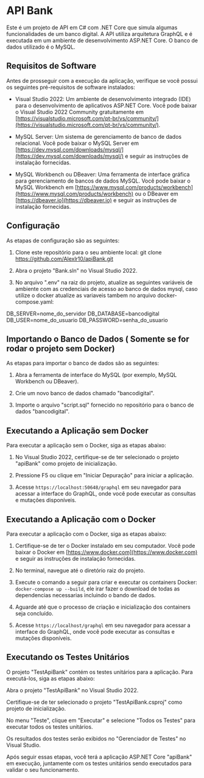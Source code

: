 # API Bank
Este é um projeto de API em C# com .NET Core que simula algumas funcionalidades de um banco digital. A API utiliza arquitetura GraphQL e é executada em um ambiente de desenvolvimento ASP.NET Core. O banco de dados utilizado é o MySQL.

## Requisitos de Software
Antes de prosseguir com a execução da aplicação, verifique se você possui os seguintes pré-requisitos de software instalados:

- Visual Studio 2022: Um ambiente de desenvolvimento integrado (IDE) para o desenvolvimento de aplicativos ASP.NET Core. Você pode baixar o Visual Studio 2022 Community gratuitamente em [https://visualstudio.microsoft.com/pt-br/vs/community/](https://visualstudio.microsoft.com/pt-br/vs/community/).

- MySQL Server: Um sistema de gerenciamento de banco de dados relacional. Você pode baixar o MySQL Server em [https://dev.mysql.com/downloads/mysql/](https://dev.mysql.com/downloads/mysql/) e seguir as instruções de instalação fornecidas.

- MySQL Workbench ou DBeaver: Uma ferramenta de interface gráfica para gerenciamento de bancos de dados MySQL. Você pode baixar o MySQL Workbench em [https://www.mysql.com/products/workbench](https://www.mysql.com/products/workbench) ou o DBeaver em [https://dbeaver.io](https://dbeaver.io) e seguir as instruções de instalação fornecidas.

## Configuração
As etapas de configuração são as seguintes:

1. Clone este repositório para o seu ambiente local: git clone https://github.com/Alexlr10/apiBank.git

2. Abra o projeto "Bank.sln" no Visual Studio 2022.

3. No arquivo ".env" na raiz do projeto, atualize as seguintes variáveis de ambiente com as credenciais de acesso ao banco de dados mysql, caso utilize o docker atualize as variaveis tambem no arquivo docker-compose.yaml:

DB_SERVER=nome_do_servidor
DB_DATABASE=bancodigital
DB_USER=nome_do_usuario
DB_PASSWORD=senha_do_usuario


## Importando o Banco de Dados ( Somente se for rodar o projeto sem Docker)
As etapas para importar o banco de dados são as seguintes:

1. Abra a ferramenta de interface do MySQL (por exemplo, MySQL Workbench ou DBeaver).

2. Crie um novo banco de dados chamado "bancodigital".

3. Importe o arquivo "script.sql" fornecido no repositório para o banco de dados "bancodigital".

## Executando a Aplicação sem Docker
Para executar a aplicação sem o Docker, siga as etapas abaixo:

1. No Visual Studio 2022, certifique-se de ter selecionado o projeto "apiBank" como projeto de inicialização.

2. Pressione F5 ou clique em "Iniciar Depuração" para iniciar a aplicação.

3. Acesse `https://localhost:50648/graphql` em seu navegador para acessar a interface do GraphQL, onde você pode executar as consultas e mutações disponíveis.

## Executando a Aplicação com o Docker
Para executar a aplicação com o Docker, siga as etapas abaixo:

1. Certifique-se de ter o Docker instalado em seu computador. Você pode baixar o Docker em [https://www.docker.com](https://www.docker.com) e seguir as instruções de instalação fornecidas.

2. No terminal, navegue até o diretório raiz do projeto.

3. Execute o comando a seguir para criar e executar os containers Docker: `docker-compose up --build`, ele irar fazer o download de todas as dependencias necessarias incluindo o bando de dados.

4. Aguarde até que o processo de criação e inicialização dos containers seja concluído.

5. Acesse `https://localhost/graphql` em seu navegador para acessar a interface do GraphQL, onde você pode executar as consultas e mutações disponíveis.

## Executando os Testes Unitários
O projeto "TestApiBank" contém os testes unitários para a aplicação. Para executá-los, siga as etapas abaixo:

Abra o projeto "TestApiBank" no Visual Studio 2022.

Certifique-se de ter selecionado o projeto "TestApiBank.csproj" como projeto de inicialização.

No menu "Teste", clique em "Executar" e selecione "Todos os Testes" para executar todos os testes unitários.

Os resultados dos testes serão exibidos no "Gerenciador de Testes" no Visual Studio.

Após seguir essas etapas, você terá a aplicação ASP.NET Core "apiBank" em execução, juntamente com os testes unitários sendo executados para validar o seu funcionamento.






